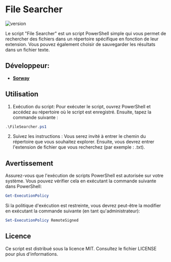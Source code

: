 # File Searcher

<p>
    <img src="https://img.shields.io/badge/Powershell-2CA5E0?style=for-the-badge&logo=powershell&logoColor=white" alt="version">
</p>

Le script "File Searcher" est un script PowerShell simple qui vous permet de rechercher des fichiers dans un répertoire spécifique en fonction de leur extension. Vous pouvez également choisir de sauvegarder les résultats dans un fichier texte.

## Développeur:
* [**Sorway**](https://github.com/Sorway)

## Utilisation

1. Exécution du script:
Pour exécuter le script, ouvrez PowerShell et accédez au répertoire où le script est enregistré. Ensuite, tapez la commande suivante :

```powershell
.\FileSearcher.ps1
```

2. Suivez les instructions :
Vous serez invité à entrer le chemin du répertoire que vous souhaitez explorer.
Ensuite, vous devrez entrer l'extension de fichier que vous recherchez (par exemple : .txt).

## Avertissement

Assurez-vous que l'exécution de scripts PowerShell est autorisée sur votre système. Vous pouvez vérifier cela en exécutant la commande suivante dans PowerShell:

```powershell
Get-ExecutionPolicy
```

Si la politique d'exécution est restreinte, vous devrez peut-être la modifier en exécutant la commande suivante (en tant qu'administrateur):

```powershell
Set-ExecutionPolicy RemoteSigned
```

## Licence
Ce script est distribué sous la licence MIT. Consultez le fichier LICENSE pour plus d'informations.
